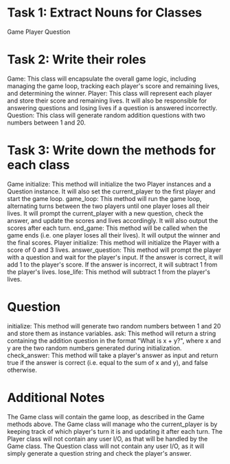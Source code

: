 # Task 1: Extract Nouns for Classes
Game
Player
Question

# Task 2: Write their roles
Game: This class will encapsulate the overall game logic, including managing the game loop, tracking each player's score and remaining lives, and determining the winner.
Player: This class will represent each player and store their score and remaining lives. It will also be responsible for answering questions and losing lives if a question is answered incorrectly.
Question: This class will generate random addition questions with two numbers between 1 and 20.

# Task 3: Write down the methods for each class
Game
initialize: This method will initialize the two Player instances and a Question instance. It will also set the current_player to the first player and start the game loop.
game_loop: This method will run the game loop, alternating turns between the two players until one player loses all their lives. It will prompt the current_player with a new question, check the answer, and update the scores and lives accordingly. It will also output the scores after each turn.
end_game: This method will be called when the game ends (i.e. one player loses all their lives). It will output the winner and the final scores.
Player
initialize: This method will initialize the Player with a score of 0 and 3 lives.
answer_question: This method will prompt the player with a question and wait for the player's input. If the answer is correct, it will add 1 to the player's score. If the answer is incorrect, it will subtract 1 from the player's lives.
lose_life: This method will subtract 1 from the player's lives.

# Question
initialize: This method will generate two random numbers between 1 and 20 and store them as instance variables.
ask: This method will return a string containing the addition question in the format "What is x + y?", where x and y are the two random numbers generated during initialization.
check_answer: This method will take a player's answer as input and return true if the answer is correct (i.e. equal to the sum of x and y), and false otherwise.

# Additional Notes
The Game class will contain the game loop, as described in the Game methods above.
The Game class will manage who the current_player is by keeping track of which player's turn it is and updating it after each turn.
The Player class will not contain any user I/O, as that will be handled by the Game class.
The Question class will not contain any user I/O, as it will simply generate a question string and check the player's answer.